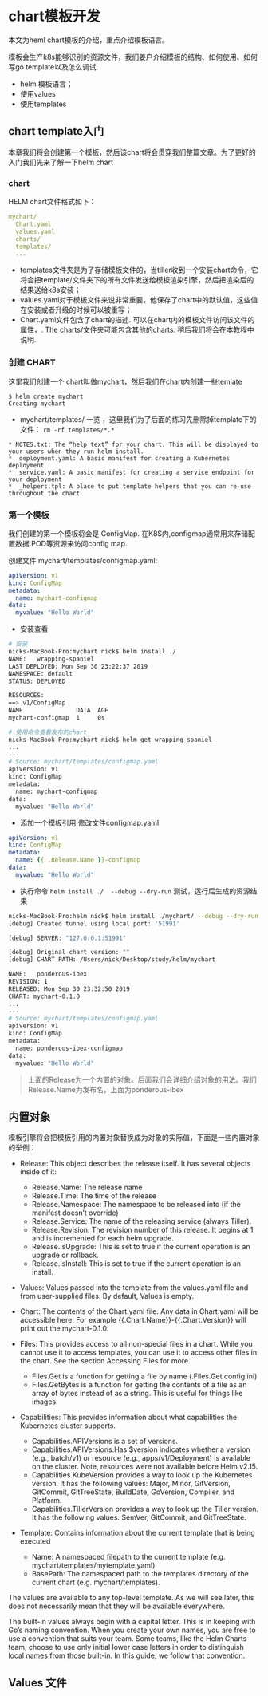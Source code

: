 # chart模板开发

本文为heml chart模板的介绍，重点介绍模板语言。

模板会生产k8s能够识别的资源文件，我们姜户介绍模板的结构、如何使用、如何写go template以及怎么调试.

* helm 模板语言；
* 使用values
* 使用templates


## chart template入门

本章我们将会创建第一个模板，然后该chart将会贯穿我们整篇文章。为了更好的入门我们先来了解一下helm chart 

### chart 

HELM chart文件格式如下：   

```yaml
mychart/
  Chart.yaml
  values.yaml
  charts/
  templates/
  ...
```

* templates文件夹是为了存储模板文件的，当tiller收到一个安装chart命令，它将会把template/文件夹下的所有文件发送给模板渲染引擎，然后把渲染后的结果送给k8s安装；
* values.yaml对于模板文件来说非常重要，他保存了chart中的默认值，这些值在安装或者升级的时候可以被重写；
*  Chart.yaml文件包含了chart的描述. 可以在chart内的模板文件访问该文件的属性，. The charts/文件夹可能包含其他的charts. 稍后我们将会在本教程中说明.


### 创建 CHART

这里我们创建一个 chart叫做mychart，然后我们在chart内创建一些temlate
```
$ helm create mychart
Creating mychart
```

* mychart/templates/ 一览 ，这里我们为了后面的练习先删除掉template下的文件： ``rm -rf templates/*.*``

```
* NOTES.txt: The “help text” for your chart. This will be displayed to your users when they run helm install.
*  deployment.yaml: A basic manifest for creating a Kubernetes deployment
*  service.yaml: A basic manifest for creating a service endpoint for your deployment
*  _helpers.tpl: A place to put template helpers that you can re-use throughout the chart
```

### 第一个模板

我们创建的第一个模板将会是 ConfigMap. 在K8S内,configmap通常用来存储配置数据.POD等资源来访问config map.


创建文件 mychart/templates/configmap.yaml:

```YAML
apiVersion: v1
kind: ConfigMap
metadata:
  name: mychart-configmap
data:
  myvalue: "Hello World"
```

* 安装查看  

```BASH
# 安装
nicks-MacBook-Pro:mychart nick$ helm install ./
NAME:   wrapping-spaniel
LAST DEPLOYED: Mon Sep 30 23:22:37 2019
NAMESPACE: default
STATUS: DEPLOYED

RESOURCES:
==> v1/ConfigMap
NAME               DATA  AGE
mychart-configmap  1     0s

# 使用命令查看发布的chart
nicks-MacBook-Pro:mychart nick$ helm get wrapping-spaniel
...
---
# Source: mychart/templates/configmap.yaml
apiVersion: v1
kind: ConfigMap
metadata:
  name: mychart-configmap
data:
  myvalue: "Hello World"
```

* 添加一个模板引用,修改文件configmap.yaml

```YAML
apiVersion: v1
kind: ConfigMap
metadata:
  name: {{ .Release.Name }}-configmap
data:
  myvalue: "Hello World"
```

* 执行命令 ``helm install ./  --debug --dry-run`` 测试，运行后生成的资源结果

```bash
nicks-MacBook-Pro:helm nick$ helm install ./mychart/ --debug --dry-run 
[debug] Created tunnel using local port: '51991'

[debug] SERVER: "127.0.0.1:51991"

[debug] Original chart version: ""
[debug] CHART PATH: /Users/nick/Desktop/study/helm/mychart

NAME:   ponderous-ibex
REVISION: 1
RELEASED: Mon Sep 30 23:32:50 2019
CHART: mychart-0.1.0
...
---
# Source: mychart/templates/configmap.yaml
apiVersion: v1
kind: ConfigMap
metadata:
  name: ponderous-ibex-configmap
data:
  myvalue: "Hello World"
```

> 上面的Release为一个内置的对象。后面我们会详细介绍对象的用法。我们Release.Name为发布名，上面为ponderous-ibex

## 内置对象

模板引擎将会把模板引用的内置对象替换成为对象的实际值，下面是一些内置对象的举例：

* Release: This object describes the release itself. It has several  objects inside of it:
  * Release.Name: The release name
  * Release.Time: The time of the release
  * Release.Namespace: The namespace to be released into (if the manifest doesn’t override)
  * Release.Service: The name of the releasing service (always Tiller).
  * Release.Revision: The revision number of this release. It begins at 1 and is incremented for each helm upgrade.
  * Release.IsUpgrade: This is set to true if the current operation is an upgrade or rollback.
  * Release.IsInstall: This is set to true if the current operation is an install.

* Values: Values passed into the template from the values.yaml file and from user-supplied files. By default, Values is empty.


* Chart: The contents of the Chart.yaml file. Any data in Chart.yaml will be accessible here. For example {{.Chart.Name}}-{{.Chart.Version}} will print out the mychart-0.1.0.

* Files: This provides access to all non-special files in a chart. While you cannot use it to access templates, you can use it to access other files in the chart. See the section Accessing Files for more.
  * Files.Get is a function for getting a file by name (.Files.Get config.ini)
  * Files.GetBytes is a function for getting the contents of a file as an array of bytes instead of as a string. This is useful for things like images.

* Capabilities: This provides information about what capabilities the Kubernetes cluster supports.
  * Capabilities.APIVersions is a set of versions.
  * Capabilities.APIVersions.Has $version indicates whether a version (e.g., batch/v1) or resource (e.g., apps/v1/Deployment) is available on the cluster. Note, resources were not available before Helm v2.15.
  * Capabilities.KubeVersion provides a way to look up the Kubernetes version. It has the following values: Major, Minor, GitVersion, GitCommit, GitTreeState, BuildDate, GoVersion, Compiler, and Platform.
  * Capabilities.TillerVersion provides a way to look up the Tiller version. It has the following values: SemVer, GitCommit, and GitTreeState.
* Template: Contains information about the current template that is being executed
  * Name: A namespaced filepath to the current template (e.g. mychart/templates/mytemplate.yaml)
  * BasePath: The namespaced path to the templates directory of the current chart (e.g. mychart/templates).

The values are available to any top-level template. As we will see later, this does not necessarily mean that they will be available everywhere.

The built-in values always begin with a capital letter. This is in keeping with Go’s naming convention. When you create your own names, you are free to use a convention that suits your team. Some teams, like the Helm Charts team, choose to use only initial lower case letters in order to distinguish local names from those built-in. In this guide, we follow that convention.

## Values 文件